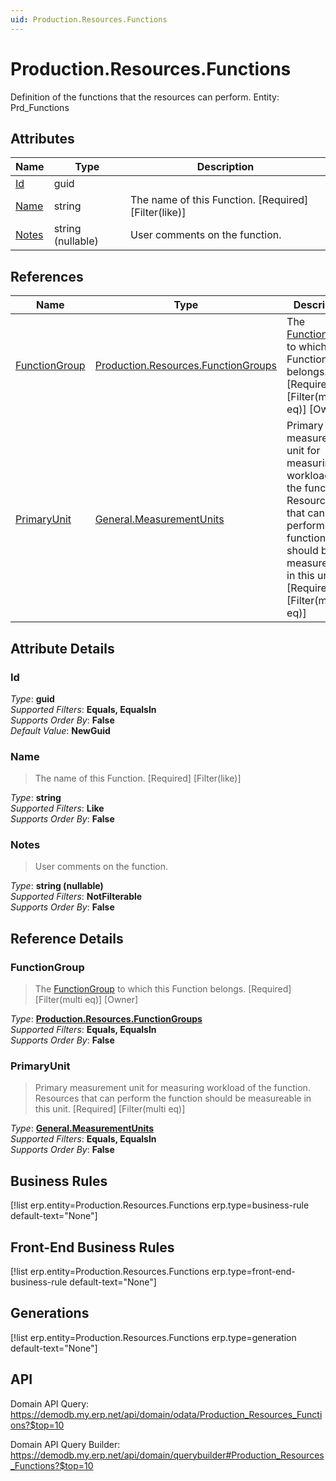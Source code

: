 ```yaml
---
uid: Production.Resources.Functions
---
```

# Production.Resources.Functions

Definition of the functions that the resources can perform. Entity: Prd_Functions

## Attributes

| Name | Type | Description |
| ---- | ---- | --- |
| [Id](Production.Resources.Functions.md#Id) | guid |  
| [Name](Production.Resources.Functions.md#Name) | string | The name of this Function. [Required] [Filter(like)] 
| [Notes](Production.Resources.Functions.md#Notes) | string (nullable) | User comments on the function. 

## References

| Name | Type | Description |
| ---- | ---- | --- |
| [FunctionGroup](Production.Resources.Functions.md#FunctionGroup) | [Production.Resources.FunctionGroups](Production.Resources.FunctionGroups.md) | The [FunctionGroup](Production.Resources.Functions.md#FunctionGroup) to which this Function belongs. [Required] [Filter(multi eq)] [Owner] |
| [PrimaryUnit](Production.Resources.Functions.md#PrimaryUnit) | [General.MeasurementUnits](General.MeasurementUnits.md) | Primary measurement unit for measuring workload of the function. Resources that can perform the function should be measureable in this unit. [Required] [Filter(multi eq)] |


## Attribute Details

### Id

_Type_: **guid**  
_Supported Filters_: **Equals, EqualsIn**  
_Supports Order By_: **False**  
_Default Value_: **NewGuid**  

### Name

> The name of this Function. [Required] [Filter(like)]

_Type_: **string**  
_Supported Filters_: **Like**  
_Supports Order By_: **False**  

### Notes

> User comments on the function.

_Type_: **string (nullable)**  
_Supported Filters_: **NotFilterable**  
_Supports Order By_: **False**  


## Reference Details

### FunctionGroup

> The [FunctionGroup](Production.Resources.Functions.md#FunctionGroup) to which this Function belongs. [Required] [Filter(multi eq)] [Owner]

_Type_: **[Production.Resources.FunctionGroups](Production.Resources.FunctionGroups.md)**  
_Supported Filters_: **Equals, EqualsIn**  
_Supports Order By_: **False**  

### PrimaryUnit

> Primary measurement unit for measuring workload of the function. Resources that can perform the function should be measureable in this unit. [Required] [Filter(multi eq)]

_Type_: **[General.MeasurementUnits](General.MeasurementUnits.md)**  
_Supported Filters_: **Equals, EqualsIn**  
_Supports Order By_: **False**  



## Business Rules

[!list erp.entity=Production.Resources.Functions erp.type=business-rule default-text="None"]

## Front-End Business Rules

[!list erp.entity=Production.Resources.Functions erp.type=front-end-business-rule default-text="None"]

## Generations

[!list erp.entity=Production.Resources.Functions erp.type=generation default-text="None"]

## API

Domain API Query:
<https://demodb.my.erp.net/api/domain/odata/Production_Resources_Functions?$top=10>

Domain API Query Builder:
<https://demodb.my.erp.net/api/domain/querybuilder#Production_Resources_Functions?$top=10>

